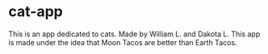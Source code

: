 # cat-app
This is an app dedicated to cats. Made by William L. and Dakota L. This app is made under the idea that Moon Tacos are better than Earth Tacos.
